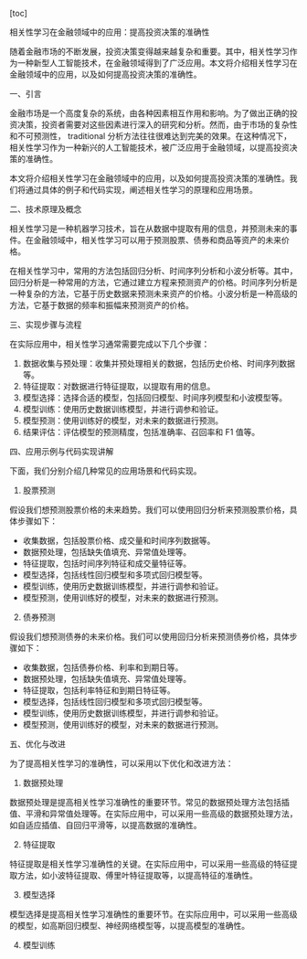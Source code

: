 
[toc]                    
                
                
相关性学习在金融领域中的应用：提高投资决策的准确性

随着金融市场的不断发展，投资决策变得越来越复杂和重要。其中，相关性学习作为一种新型人工智能技术，在金融领域得到了广泛应用。本文将介绍相关性学习在金融领域中的应用，以及如何提高投资决策的准确性。

一、引言

金融市场是一个高度复杂的系统，由各种因素相互作用和影响。为了做出正确的投资决策，投资者需要对这些因素进行深入的研究和分析。然而，由于市场的复杂性和不可预测性， traditional 分析方法往往很难达到完美的效果。在这种情况下，相关性学习作为一种新兴的人工智能技术，被广泛应用于金融领域，以提高投资决策的准确性。

本文将介绍相关性学习在金融领域中的应用，以及如何提高投资决策的准确性。我们将通过具体的例子和代码实现，阐述相关性学习的原理和应用场景。

二、技术原理及概念

相关性学习是一种机器学习技术，旨在从数据中提取有用的信息，并预测未来的事件。在金融领域中，相关性学习可以用于预测股票、债券和商品等资产的未来价格。

在相关性学习中，常用的方法包括回归分析、时间序列分析和小波分析等。其中，回归分析是一种常用的方法，它通过建立方程来预测资产的价格。时间序列分析是一种复杂的方法，它基于历史数据来预测未来资产的价格。小波分析是一种高级的方法，它基于数据的频率和振幅来预测资产的价格。

三、实现步骤与流程

在实际应用中，相关性学习通常需要完成以下几个步骤：

1. 数据收集与预处理：收集并预处理相关的数据，包括历史价格、时间序列数据等。
2. 特征提取：对数据进行特征提取，以提取有用的信息。
3. 模型选择：选择合适的模型，包括回归模型、时间序列模型和小波模型等。
4. 模型训练：使用历史数据训练模型，并进行调参和验证。
5. 模型预测：使用训练好的模型，对未来的数据进行预测。
6. 结果评估：评估模型的预测精度，包括准确率、召回率和 F1 值等。

四、应用示例与代码实现讲解

下面，我们分别介绍几种常见的应用场景和代码实现。

1. 股票预测

假设我们想预测股票价格的未来趋势。我们可以使用回归分析来预测股票价格，具体步骤如下：

- 收集数据，包括股票价格、成交量和时间序列数据等。
- 数据预处理，包括缺失值填充、异常值处理等。
- 特征提取，包括时间序列特征和成交量特征等。
- 模型选择，包括线性回归模型和多项式回归模型等。
- 模型训练，使用历史数据训练模型，并进行调参和验证。
- 模型预测，使用训练好的模型，对未来的数据进行预测。

2. 债券预测

假设我们想预测债券的未来价格。我们可以使用回归分析来预测债券价格，具体步骤如下：

- 收集数据，包括债券价格、利率和到期日等。
- 数据预处理，包括缺失值填充、异常值处理等。
- 特征提取，包括利率特征和到期日特征等。
- 模型选择，包括线性回归模型和多项式回归模型等。
- 模型训练，使用历史数据训练模型，并进行调参和验证。
- 模型预测，使用训练好的模型，对未来的数据进行预测。

五、优化与改进

为了提高相关性学习的准确性，可以采用以下优化和改进方法：

1. 数据预处理

数据预处理是提高相关性学习准确性的重要环节。常见的数据预处理方法包括插值、平滑和异常值处理等。在实际应用中，可以采用一些高级的数据预处理方法，如自适应插值、自回归平滑等，以提高数据的准确性。

2. 特征提取

特征提取是相关性学习准确性的关键。在实际应用中，可以采用一些高级的特征提取方法，如小波特征提取、傅里叶特征提取等，以提高特征的准确性。

3. 模型选择

模型选择是提高相关性学习准确性的重要环节。在实际应用中，可以采用一些高级的模型，如高斯回归模型、神经网络模型等，以提高模型的准确性。

4. 模型训练

